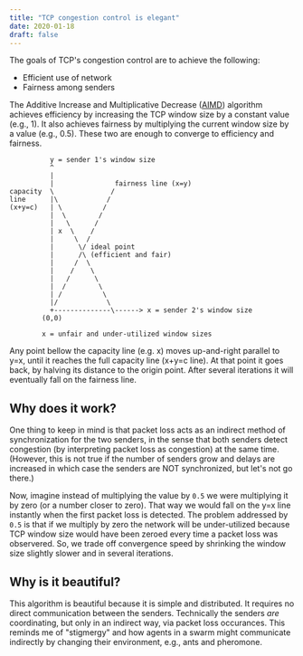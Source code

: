 ```yaml
---
title: "TCP congestion control is elegant"
date: 2020-01-18
draft: false
---
```


[AIMD]: https://en.wikipedia.org/wiki/Additive_increase/multiplicative_decrease

The goals of TCP's congestion control are to achieve the following:

- Efficient use of network
- Fairness among senders

The Additive Increase and Multiplicative Decrease ([AIMD][AIMD]) algorithm
achieves efficiency by increasing the TCP window size by a constant value (e.g., 1).
It also achieves fairness by multiplying the current window size by a value (e.g., 0.5).
These two are enough to converge to efficiency and fairness.

```text
          y = sender 1's window size
          ^
          |
          |               fairness line (x=y)
capacity  \              /
line      |\            /
(x+y=c)   | \          /
          |  \        /
          |   \      /
          | x  \    /
          |     \  /
          |      \/ ideal point
          |      /\ (efficient and fair)
          |     /  \
          |    /    \
          |   /      \
          |  /        \
          | /          \
          |/            \
          +--------------\------> x = sender 2's window size
        (0,0)

        x = unfair and under-utilized window sizes
```

Any point bellow the capacity line (e.g. x) moves up-and-right parallel to y=x, until it reaches the full capacity line (x+y=c line).
At that point it goes back, by halving its distance to the origin point.
After several iterations it will eventually fall on the fairness line.

## Why does it work?

One thing to keep in mind is that packet loss acts as an indirect method of synchronization for the two senders,
in the sense that both senders detect congestion (by interpreting packet loss as congestion) at the same time.
(However, this is not true if the number of senders grow and delays are increased in which case the senders are NOT synchronized, but let's not go there.)

Now, imagine instead of multiplying the value by `0.5` we were multiplying it by zero (or a number closer to zero).
That way we would fall on the y=x line instantly when the first packet loss is detected.
The problem addressed by `0.5` is that if we multiply by zero the network will
be under-utilized because TCP window size would have been zeroed every time a
packet loss was observered.
So, we trade off convergence speed by shrinking the window size slightly slower and in several iterations.

## Why is it beautiful?

This algorithm is beautiful because it is simple and distributed.
It requires no direct communication between the senders.
Technically the senders *are* coordinating, but only in an indirect way, via packet loss occurances.
This reminds me of "stigmergy" and how agents in a swarm might communicate indirectly by changing their environment,
e.g., ants and pheromone.
